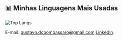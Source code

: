 ## 📊 Minhas Linguagens Mais Usadas

![Top Langs](https://github-readme-stats.vercel.app/api/top-langs/?username=gutodallacb&layout=compact&theme=dracula)

E-mail: gustavo.dcbombassaro@gmail.com [LinkedIn](https://www.linkedin.com/in/gustavo-dalla-costa-bombassaro-59bb18179/).
